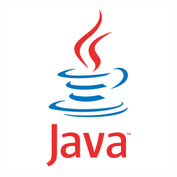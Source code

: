 ![alt text](https://raw.githubusercontent.com/devicons/devicon/55609aa5bd817ff167afce0d965585c92040787a/icons/java/java-original-wordmark.svg)
